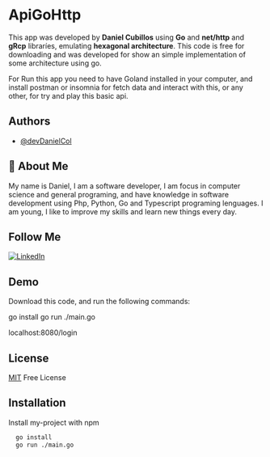 
# ApiGoHttp

This app was developed by **Daniel Cubillos** using **Go** and **net/http** and **gRcp** libraríes, emulating **hexagonal architecture**. This code is free for downloading and was developed for show an simple implementation of some architecture using go.

For Run this app you need to have Goland installed in your computer, and install postman or insomnia for fetch data and interact with this, or any other, for try and play this basic api.


## Authors

- [@devDanielCol](https://github.com/devDanielCol)


## 🚀 About Me
My name is Daniel, I am a software developer, I am focus in computer science and general programing, and have knowledge in software development using Php, Python, Go and Typescript programing lenguages. I am young, I like to improve my skills and learn new things every day.

## Follow Me

[![LinkedIn](https://img.shields.io/badge/LinkedIn-%40tu_usuario-blue?style=flat&logo=linkedin)](https://www.linkedin.com/in/daniel-cubillos-r-07)



## Demo

Download this code, and run the following commands:

go install
go run ./main.go

localhost:8080/login
## License

[MIT](https://choosealicense.com/licenses/mit/) Free License


## Installation

Install my-project with npm

```bash
  go install
  go run ./main.go
```
    